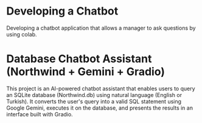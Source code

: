 # Developing a Chatbot
 Developing a chatbot application that allows a manager to ask questions by using colab. 
# Database Chatbot Assistant (Northwind + Gemini + Gradio)
This project is an AI-powered chatbot assistant that enables users to query an SQLite database (Northwind.db) using natural language (English or Turkish). It converts the user's query into a valid SQL statement using Google Gemini, executes it on the database, and presents the results in an interface built with Gradio.
